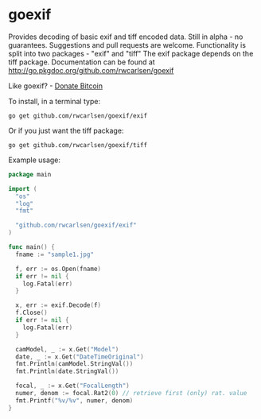 goexif
======

Provides decoding of basic exif and tiff encoded data. Still in alpha - no guarantees.
Suggestions and pull requests are welcome.  Functionality is split into two packages - "exif" and "tiff"
The exif package depends on the tiff package. 
Documentation can be found at http://go.pkgdoc.org/github.com/rwcarlsen/goexif


Like goexif? - <a class="coinbase-button" data-code="8bf22bf038edef1f8f1675c7f3ff8a4c" data-button-style="buy_now_small" href="https://coinbase.com/checkouts/8bf22bf038edef1f8f1675c7f3ff8a4c">Donate Bitcoin</a>
<script src="https://coinbase.com/assets/button.js" type="text/javascript"></script>

To install, in a terminal type:

```
go get github.com/rwcarlsen/goexif/exif
```

Or if you just want the tiff package:

```
go get github.com/rwcarlsen/goexif/tiff
```

Example usage:

```go
package main

import (
  "os"
  "log"
  "fmt"

  "github.com/rwcarlsen/goexif/exif"
)

func main() {
  fname := "sample1.jpg"

  f, err := os.Open(fname)
  if err != nil {
    log.Fatal(err)
  }

  x, err := exif.Decode(f)
  f.Close()
  if err != nil {
    log.Fatal(err)
  }

  camModel, _ := x.Get("Model")
  date, _ := x.Get("DateTimeOriginal")
  fmt.Println(camModel.StringVal())
  fmt.Println(date.StringVal())

  focal, _ := x.Get("FocalLength")
  numer, denom := focal.Rat2(0) // retrieve first (only) rat. value
  fmt.Printf("%v/%v", numer, denom)
}
```

<!--golang-->
